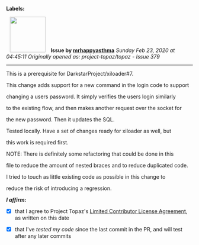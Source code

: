 **Labels:**



<a href="https://github.com/mrhappyasthma"><img src="https://avatars0.githubusercontent.com/u/1547356?v=4" width="96" height="96" hspace="10"></img></a> **Issue by [mrhappyasthma](https://github.com/mrhappyasthma)**
_Sunday Feb 23, 2020 at 04:45:11_
_Originally opened as: project-topaz/topaz - Issue 379_

----

This is a prerequisite for DarkstarProject/xiloader#7.

This change adds support for a new command in the login code to support
changing a users password. It simply verifies the users login similarly
to the existing flow, and then makes another request over the socket for
the new password. Then it updates the SQL.

Tested locally. Have a set of changes ready for xiloader as well, but
this work is required first.

NOTE: There is definitely some refactoring that could be done in this
file to reduce the amount of nested braces and to reduce duplicated code.
I tried to touch as little existing code as possible in this change to
reduce the risk of introducing a regression.

<!-- place 'x' mark between square [] brackets to affirm: -->
**_I affirm:_**
- [x] that I agree to Project Topaz's [Limited Contributor License Agreement](https://github.com/project-topaz/topaz/blob/master/CONTRIBUTOR_AGREEMENT.md), as written on this date
- [x] that I've _tested my code_ since the last commit in the PR, and will test after any later commits


